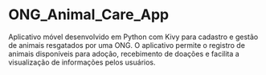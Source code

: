 # ONG_Animal_Care_App
Aplicativo móvel desenvolvido em Python com Kivy para cadastro e gestão de animais resgatados por uma ONG. O aplicativo permite o registro de animais disponíveis para adoção, recebimento de doações e facilita a visualização de informações pelos usuários.
